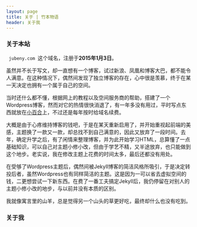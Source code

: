 ```yaml
---
layout: page 
title: 关于 | 竹本物语
header: 关于我
---
```

<h3>关于本站</h3>

` jubeny.com `这个域名，注册于**2015年1月3日**。

虽然并不长于写文，却一直想有一个博客，试过新浪、凤凰和博客大巴，都不能令人满意。在这种情况下，偶然间发现了独立博客的存在，心中很是羡慕，终于在某一天决定也拥有一个属于自己的空间。

当时还什么都不懂，根据网上的教程以及空间服务商的帮助，搭建了一个Wordpress博客，然而对它的热情很快消退了，有一年多没有用过，平时写点东西就放在[小百合][1]上，不过还是每年按时给域名续费。

大概是由于心疼维持博客的钱吧，于是在某天重新启用了，并开始重视起前端的美感，主题换了一款又一款，却总找不到自己满意的，因此又放弃了一段时间。去年，确定升学之后，有了闲情来整理博客，并为此开始学习HTML，总算懂了一点基础知识，可以自己对主题小修小改，但由于学艺不精，又半途放弃，也只能做到这个地步。老实说，我在修改主题上花费的时间太多，最后还都没有用处。

在受够了Wordpress主题后，偶然间被Jekyll博客的简洁风格所吸引，于是决定转投后者，虽然Wordpress也有同样简洁的主题。这是因为一可以省去虚拟空间的钱，二更想尝试一下新东西。在费了一番工夫搞定Jekyll后，我仍停留在对别人的主题小修小改的地步，与以前并没有本质的区别。

我就像寓言里的山羊，总是觉得另一个山头的草更好吃，最终却什么也没有吃到。

<h3>关于我</h3>



[1]:	http://bbs.nju.edu.cn